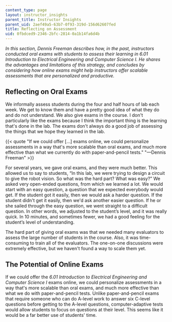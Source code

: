 ```yaml
---
content_type: page
layout: instructor_insights
parent_title: Instructor Insights
parent_uid: 2aef49a5-63b7-0f93-319d-156d62607fed
title: Reflecting on Assessment
uid: 0fbdced9-2346-2bfc-2814-0a1b14fa6d4b
---
```


_In this section, Dennis Freeman describes how, in the past, instructors conducted oral exams with students to assess their learning in 6.01 Introduction to Electrical Engineering and Computer Science I. He shares the advantages and limitations of this strategy, and concludes by considering how online exams might help instructors offer scalable assessments that are personalized and productive._

Reflecting on Oral Exams
------------------------

We informally assess students during the four and half hours of lab each week. We get to know them and have a pretty good idea of what they do and do not understand. We also give exams in the course. I don't particularly like the exams because I think the important thing is the learning that's done in the lab. The exams don't always do a good job of assessing the things that we hope they learned in the lab.

{{< quote "If we could offer […] exams online, we could personalize assessments in a way that's more scalable than oral exams, and much more effective than what we currently do with paper-and-pencil tests." "—Dennis Freeman" >}}

For several years, we gave oral exams, and they were much better. This allowed us to say to students, “In this lab, we were trying to design a circuit to give the robot vision. So what was the hard part? What was easy?” We asked very open-ended questions, from which we learned a lot. We would start with an easy question, a question that we expected everybody would get. If the student got it easily, then we would ask a harder question. If the student didn't get it easily, then we'd ask another easier question. If he or she sailed through the easy question, we went straight to a difficult question. In other words, we adjusted to the student’s level, and it was really quick. In 10 minutes, and sometimes fewer, we had a good feeling for the student’s level of understanding.

The hard part of giving oral exams was that we needed many evaluators to assess the large number of students in the course. Also, it was time-consuming to train all of the evaluators. The one-on-one discussions were extremely effective, but we haven't found a way to scale them yet. 

The Potential of Online Exams
-----------------------------

If we could offer the _6.01 Introduction to Electrical Engineering and Computer Science I_ exams online, we could personalize assessments in a way that's more scalable than oral exams, and much more effective than what we do with paper-and-pencil tests. Unlike paper-and-pencil exams that require someone who can do A-level work to answer six C-level questions before getting to the A-level questions, computer-adaptive tests would allow students to focus on questions at their level. This seems like it would be a far better use of students' time.